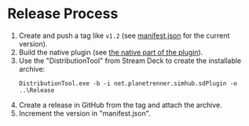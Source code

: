 # Release Process

1. Create and push a tag like `v1.2` (see [manifest.json](net.planetrenner.simhub.sdPlugin/manifest.json) for the current version).
2. Build the native plugin (see [the native part of the plugin](PluginNative/README.md)).
3. Use the "DistributionTool" from Stream Deck to create the installable archive:
   ```
   DistributionTool.exe -b -i net.planetrenner.simhub.sdPlugin -o ..\Release
   ```
4. Create a release in GitHub from the tag and attach the archive.
5. Increment the version in "manifest.json".
